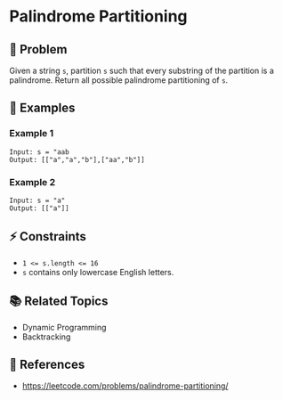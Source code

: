 # Palindrome Partitioning

## 🚀 Problem  
Given a string `s`, partition `s` such that every substring of the partition is a palindrome. Return all possible palindrome partitioning of `s`.

## 📝 Examples  

### Example 1
```
Input: s = "aab
Output: [["a","a","b"],["aa","b"]]
```

### Example 2
```
Input: s = "a"
Output: [["a"]]
```

## ⚡ Constraints
- `1 <= s.length <= 16`
- `s` contains only lowercase English letters.

## 📚 Related Topics  
- Dynamic Programming
- Backtracking

## 🔗 References  
- https://leetcode.com/problems/palindrome-partitioning/
